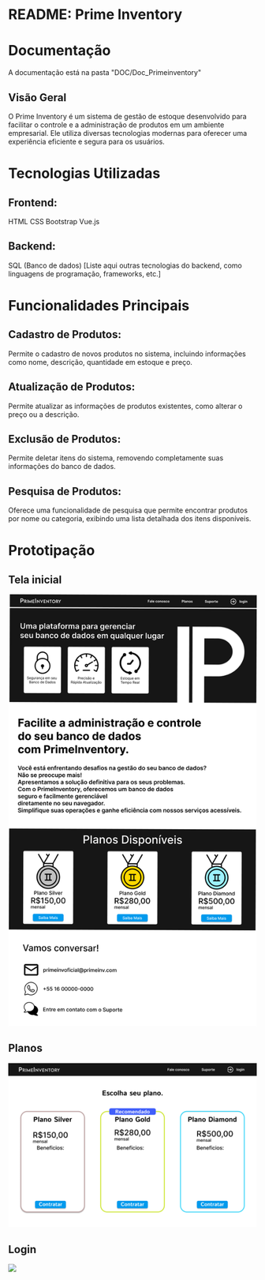 # README: Prime Inventory

# Documentação
A documentação está na pasta "DOC/Doc_Primeinventory"

## Visão Geral
O Prime Inventory é um sistema de gestão de estoque desenvolvido para facilitar o controle e a administração de produtos em um ambiente empresarial. Ele utiliza diversas tecnologias modernas para oferecer uma experiência eficiente e segura para os usuários.

# Tecnologias Utilizadas
## Frontend:

HTML
CSS
Bootstrap
Vue.js
## Backend:

SQL (Banco de dados)
[Liste aqui outras tecnologias do backend, como linguagens de programação, frameworks, etc.]
# Funcionalidades Principais
## Cadastro de Produtos:

Permite o cadastro de novos produtos no sistema, incluindo informações como nome, descrição, quantidade em estoque e preço.
## Atualização de Produtos:

Permite atualizar as informações de produtos existentes, como alterar o preço ou a descrição.
## Exclusão de Produtos:

Permite deletar itens do sistema, removendo completamente suas informações do banco de dados.
## Pesquisa de Produtos:

Oferece uma funcionalidade de pesquisa que permite encontrar produtos por nome ou categoria, exibindo uma lista detalhada dos itens disponíveis.

# Prototipação

## Tela inicial

<img src ="img_readm/Desktop - Inicio.png">

## Planos

<img src ="img_readm/Desktop - Planos.png">

## Login
<img src ="img_readn/Login.png">